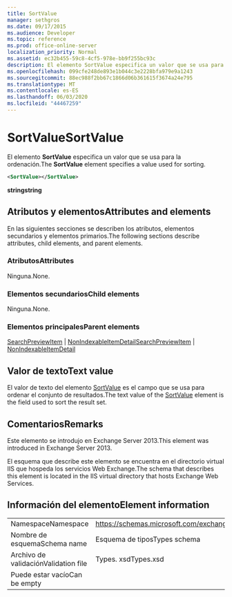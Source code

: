 ```yaml
---
title: SortValue
manager: sethgros
ms.date: 09/17/2015
ms.audience: Developer
ms.topic: reference
ms.prod: office-online-server
localization_priority: Normal
ms.assetid: ec32b455-59c8-4cf5-978e-bb9f255bc93c
description: El elemento SortValue especifica un valor que se usa para la ordenación.
ms.openlocfilehash: 099cfe248de893e1b044c3e2228bfa979e9a1243
ms.sourcegitcommit: 88ec988f2bb67c1866d06b361615f3674a24e795
ms.translationtype: MT
ms.contentlocale: es-ES
ms.lasthandoff: 06/03/2020
ms.locfileid: "44467259"
---
```

# <a name="sortvalue"></a><span data-ttu-id="43703-103">SortValue</span><span class="sxs-lookup"><span data-stu-id="43703-103">SortValue</span></span>

<span data-ttu-id="43703-104">El elemento **SortValue** especifica un valor que se usa para la ordenación.</span><span class="sxs-lookup"><span data-stu-id="43703-104">The **SortValue** element specifies a value used for sorting.</span></span> 
  
```XML
<SortValue></SortValue>
```

 <span data-ttu-id="43703-105">**string**</span><span class="sxs-lookup"><span data-stu-id="43703-105">**string**</span></span>
## <a name="attributes-and-elements"></a><span data-ttu-id="43703-106">Atributos y elementos</span><span class="sxs-lookup"><span data-stu-id="43703-106">Attributes and elements</span></span>

<span data-ttu-id="43703-107">En las siguientes secciones se describen los atributos, elementos secundarios y elementos primarios.</span><span class="sxs-lookup"><span data-stu-id="43703-107">The following sections describe attributes, child elements, and parent elements.</span></span>
  
### <a name="attributes"></a><span data-ttu-id="43703-108">Atributos</span><span class="sxs-lookup"><span data-stu-id="43703-108">Attributes</span></span>

<span data-ttu-id="43703-109">Ninguna.</span><span class="sxs-lookup"><span data-stu-id="43703-109">None.</span></span>
  
### <a name="child-elements"></a><span data-ttu-id="43703-110">Elementos secundarios</span><span class="sxs-lookup"><span data-stu-id="43703-110">Child elements</span></span>

<span data-ttu-id="43703-111">Ninguna.</span><span class="sxs-lookup"><span data-stu-id="43703-111">None.</span></span>
  
### <a name="parent-elements"></a><span data-ttu-id="43703-112">Elementos principales</span><span class="sxs-lookup"><span data-stu-id="43703-112">Parent elements</span></span>

<span data-ttu-id="43703-113">[SearchPreviewItem](searchpreviewitem.md)  |  [NonIndexableItemDetail](nonindexableitemdetail.md)</span><span class="sxs-lookup"><span data-stu-id="43703-113">[SearchPreviewItem](searchpreviewitem.md) | [NonIndexableItemDetail](nonindexableitemdetail.md)</span></span>
  
## <a name="text-value"></a><span data-ttu-id="43703-114">Valor de texto</span><span class="sxs-lookup"><span data-stu-id="43703-114">Text value</span></span>

<span data-ttu-id="43703-115">El valor de texto del elemento [SortValue](sortvalue.md) es el campo que se usa para ordenar el conjunto de resultados.</span><span class="sxs-lookup"><span data-stu-id="43703-115">The text value of the [SortValue](sortvalue.md) element is the field used to sort the result set.</span></span> 
  
## <a name="remarks"></a><span data-ttu-id="43703-116">Comentarios</span><span class="sxs-lookup"><span data-stu-id="43703-116">Remarks</span></span>

<span data-ttu-id="43703-117">Este elemento se introdujo en Exchange Server 2013.</span><span class="sxs-lookup"><span data-stu-id="43703-117">This element was introduced in Exchange Server 2013.</span></span>
  
<span data-ttu-id="43703-118">El esquema que describe este elemento se encuentra en el directorio virtual IIS que hospeda los servicios Web Exchange.</span><span class="sxs-lookup"><span data-stu-id="43703-118">The schema that describes this element is located in the IIS virtual directory that hosts Exchange Web Services.</span></span>
  
## <a name="element-information"></a><span data-ttu-id="43703-119">Información del elemento</span><span class="sxs-lookup"><span data-stu-id="43703-119">Element information</span></span>

|||
|:-----|:-----|
|<span data-ttu-id="43703-120">Namespace</span><span class="sxs-lookup"><span data-stu-id="43703-120">Namespace</span></span>  <br/> |https://schemas.microsoft.com/exchange/services/2006/types  <br/> |
|<span data-ttu-id="43703-121">Nombre de esquema</span><span class="sxs-lookup"><span data-stu-id="43703-121">Schema name</span></span>  <br/> |<span data-ttu-id="43703-122">Esquema de tipos</span><span class="sxs-lookup"><span data-stu-id="43703-122">Types schema</span></span>  <br/> |
|<span data-ttu-id="43703-123">Archivo de validación</span><span class="sxs-lookup"><span data-stu-id="43703-123">Validation file</span></span>  <br/> |<span data-ttu-id="43703-124">Types. xsd</span><span class="sxs-lookup"><span data-stu-id="43703-124">Types.xsd</span></span>  <br/> |
|<span data-ttu-id="43703-125">Puede estar vacío</span><span class="sxs-lookup"><span data-stu-id="43703-125">Can be empty</span></span>  <br/> ||
   

